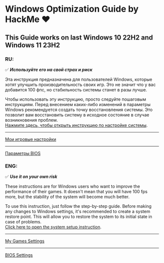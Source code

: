 # Windows Optimization Guide by **HackMe** :heart:
## This Guide works on last Windows 10 22H2 and Windows 11 23H2

### RU:
:white_check_mark: ***Используйте его на свой страх и риск***

Эта инструкция предназначена для пользователей Windows, которые хотят улучшить производительность своих игр. Это не значит что у вас добавится 100 фпс, но стабильность системы станет в разы лучше.

Чтобы использовать эту инструкцию, просто следуйте пошаговым инструкциям. Перед внесением каких-либо изменений в параметры Windows рекомендуется создать точку восстановления системы. Это позволит вам восстановить систему в исходное состояние в случае возникновения проблем.\
[Нажмите здесь, чтобы открыть инструкцию по настройке системы](https://github.com/HackMeGG/windows11-setup/blob/main/readme-ru.md).
___
[Мои игровые настройки](https://github.com/HackMeGG/windows11-setup/blob/main/readme-game-setup.md)
___
[Параметры BIOS](https://github.com/HackMeGG/windows11-setup/blob/main/readme-bios.md)

### ENG:
:white_check_mark: ***Use it on your own risk***

These instructions are for Windows users who want to improve the performance of their games. It doesn't mean that you will have 100 fps more, but the stability of the system will become much better.

To use this instruction, just follow the step-by-step guide. Before making any changes to Windows settings, it's recommended to create a system restore point. This will allow you to restore the system to its initial state in case of problems.\
[Click here to open the system setup instruction](https://github.com/HackMeGG/windows11-setup/blob/main/readme-eng.md).

___
[My Games Settings](https://github.com/HackMeGG/windows11-setup/blob/main/readme-game-setup.md)
___
[BIOS Settings](https://github.com/HackMeGG/windows11-setup/blob/main/readme-bios.md)
